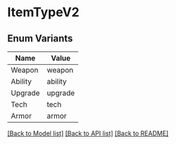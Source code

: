 # ItemTypeV2

## Enum Variants

| Name | Value |
|---- | -----|
| Weapon | weapon |
| Ability | ability |
| Upgrade | upgrade |
| Tech | tech |
| Armor | armor |


[[Back to Model list]](../README.md#documentation-for-models) [[Back to API list]](../README.md#documentation-for-api-endpoints) [[Back to README]](../README.md)


